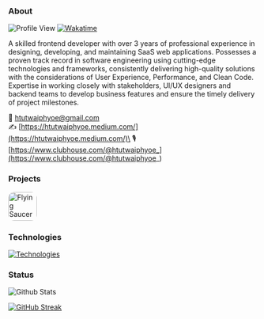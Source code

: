### About

![Profile View](https://komarev.com/ghpvc/?username=htutwaiphyoe&color=5A43CB) [![Wakatime](https://wakatime.com/badge/user/89cef132-7873-4db7-8f6d-0d48412d0c33.svg)](https://wakatime.com/@89cef132-7873-4db7-8f6d-0d48412d0c33)

A skilled frontend developer with over 3 years of professional experience in designing, developing, and maintaining SaaS web applications. Possesses a proven track record in software engineering using cutting-edge technologies and frameworks, consistently delivering high-quality solutions with the considerations of User Experience, Performance, and Clean Code. Expertise in working closely with stakeholders, UI/UX designers and backend teams to develop business features and ensure the timely delivery of project milestones.

📧 [htutwaiphyoe@gmail.com](htutwaiphyoe@gmail.com)\
✍️ [https://htutwaiphyoe.medium.com/](https://htutwaiphyoe.medium.com/)\
🎙️ [https://www.clubhouse.com/@htutwaiphyoe_](https://www.clubhouse.com/@htutwaiphyoe_)


### Projects

[<img src="https://rezeve.zendesk.com/embeddable/avatars/17312822610713" alt="Flying Saucer" width="58" height="58" style="border-radius: 12px" />](https://rezeve.com/)

### Technologies

[![Technologies](https://skillicons.dev/icons?i=html,css,sass,js,ts,tailwind,materialui,react,nextjs,redux,cypress,nodejs,express,mongodb,mysql,firebase,aws,figma&perline=6)](https://skillicons.dev)

### Status

![Github Stats](https://github-readme-stats.vercel.app/api?username=htutwaiphyoe)

[![GitHub Streak](https://github-readme-streak-stats.herokuapp.com/?user=htutwaiphyoe)](https://git.io/streak-stats)
